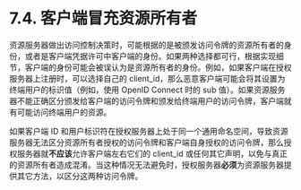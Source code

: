 # 7.4. 客户端冒充资源所有者

资源服务器做出访问控制决策时，可能根据的是被颁发访问令牌的资源所有者的身份，或者是客户端凭据许可中客户端的身份。如果两种选择都可行，根据实现细节，客户端的身份可能会被误认为是资源所有者的身份。例如，如果客户端在授权服务器上注册时，可以选择自己的 client_id，那么恶意客户端可能会将其设置为终端用户的标识值（例如，使用 OpenID Connect 时的 sub 值）。如果资源服务器不能正确区分颁发给客户端的访问令牌和颁发给终端用户的访问令牌，客户端就有可能访问终端用户的资源。

如果客户端 ID 和用户标识符在授权服务器上处于同一个通用命名空间，导致资源服务器无法区分资源所有者授权的访问令牌和客户端自身授权的访问令牌，那么授权服务器就**不应该**允许客户端左右它们的 client_id 或任何其它声明，以免与真正的资源所有者造成混淆。当这种情况无法避免时，授权服务器**必须**为资源服务器提供其它方法，以区分这两种访问令牌。
